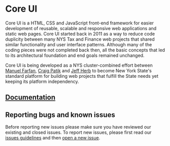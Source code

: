 # Core UI

Core UI is a HTML, CSS and JavaScript front-end framework for easier development of reusable, scalable and responsive web applications and static web pages. Core UI started back in 2011 as a way to reduce code duplicity between many NYS Tax and Finance web projects that shared similar functionality and user interface patterns. Although many of the coding pieces were not completed back then, all the basic concepts that led to its architectural foundation and end goals remained unchanged.

Core UI is being developed as a NYS cluster-combined effort between [Manuel Farfan](https://github.com/mfarfanr), [Craig Patik](https://github.com/patik) and [Jeff Herb](https://github.com/JeffHerb) to become New York State's standard platform for building web projects that fulfill the State needs yet keeping its platform independency.

## [Documentation](http://ny.github.io/coreui/)

## Reporting bugs and known issues

Before reporting new issues please make sure you have reviewed our existing and closed issues. To report new issues, please first read our [issues guidelines](https://github.com/nys-its/frg-coreui/CONTRIBUTING.md) and then [open a new issue](https://github.com/nys-its/frg-coreui/issues/new).
